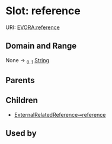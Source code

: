 
# Slot: reference



URI: [EVORA:reference](https://evora-project.eu/reference)


## Domain and Range

None &#8594;  <sub>0..1</sub> [String](types/String.md)

## Parents


## Children

 *  [ExternalRelatedReference➞reference](ExternalRelatedReference_reference.md)

## Used by

